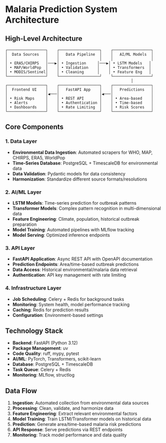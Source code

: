 # Malaria Prediction System Architecture

## High-Level Architecture

```
┌─────────────────┐    ┌──────────────────┐    ┌─────────────────┐
│  Data Sources   │    │   Data Pipeline  │    │   AI/ML Models  │
│                 │    │                  │    │                 │
│ • ERA5/CHIRPS   │───▶│ • Ingestion     │───▶│ • LSTM Models   │
│ • MAP/WorldPop  │    │ • Validation    │    │ • Transformers  │
│ • MODIS/Sentinel│    │ • Cleaning      │    │ • Feature Eng   │
└─────────────────┘    └──────────────────┘    └─────────────────┘
                                                        │
┌─────────────────┐    ┌──────────────────┐    ┌─────────────────┐
│  Frontend UI    │    │   FastAPI App    │    │   Predictions   │
│                 │◀───│                  │◀───│                 │
│ • Risk Maps     │    │ • REST API       │    │ • Area-based    │
│ • Alerts        │    │ • Authentication │    │ • Time-based    │
│ • Dashboards    │    │ • Rate Limiting  │    │ • Risk Scores   │
└─────────────────┘    └──────────────────┘    └─────────────────┘
```

## Core Components

### 1. Data Layer
- **Environmental Data Ingestion**: Automated scrapers for WHO, MAP, CHIRPS, ERA5, WorldPop
- **Time-Series Database**: PostgreSQL + TimescaleDB for environmental data
- **Data Validation**: Pydantic models for data consistency
- **Harmonization**: Standardize different source formats/resolutions

### 2. AI/ML Layer
- **LSTM Models**: Time-series prediction for outbreak patterns
- **Transformer Models**: Complex pattern recognition in multi-dimensional data
- **Feature Engineering**: Climate, population, historical outbreak preparation
- **Model Training**: Automated pipelines with MLflow tracking
- **Model Serving**: Optimized inference endpoints

### 3. API Layer
- **FastAPI Application**: Async REST API with OpenAPI documentation
- **Prediction Endpoints**: Area/time-based outbreak predictions
- **Data Access**: Historical environmental/malaria data retrieval
- **Authentication**: API key management with rate limiting

### 4. Infrastructure Layer
- **Job Scheduling**: Celery + Redis for background tasks
- **Monitoring**: System health, model performance tracking
- **Caching**: Redis for prediction results
- **Configuration**: Environment-based settings

## Technology Stack

- **Backend**: FastAPI (Python 3.12)
- **Package Management**: uv
- **Code Quality**: ruff, mypy, pytest
- **AI/ML**: PyTorch, Transformers, scikit-learn
- **Database**: PostgreSQL + TimescaleDB
- **Task Queue**: Celery + Redis
- **Monitoring**: MLflow, structlog

## Data Flow

1. **Ingestion**: Automated collection from environmental data sources
2. **Processing**: Clean, validate, and harmonize data
3. **Feature Engineering**: Extract relevant environmental factors
4. **Model Training**: Train LSTM/Transformer models on historical data
5. **Prediction**: Generate area/time-based malaria risk predictions
6. **API Response**: Serve predictions via REST endpoints
7. **Monitoring**: Track model performance and data quality
